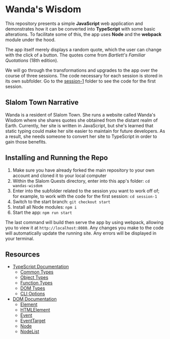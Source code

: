 # Wanda's Wisdom

This repository presents a simple **JavaScript** web application and demonstrates how it can be converted into **TypeScript** with some basic alterations. To facilitate some of this, the app uses **Node** and the **webpack** module under the hood.

The app itself merely displays a random quote, which the user can change with the click of a button. The quotes come from _Bartlett's Familiar Quotations_ (18th edition).

We will go through the transformations and upgrades to the app over the course of three sessions. The code necessary for each session is stored in its own subfolder. Go to the [session-1](session-1) folder to see the code for the first session.

## Slalom Town Narrative

Wanda is a resident of Slalom Town. She runs a website called Wanda's Wisdom where she shares quotes she obtained from the distant realm of Earth. Currently, her site is written in JavaScript, but she's learned that static typing could make her site easier to maintain for future developers. As a result, she needs someone to convert her site to TypeScript in order to gain those benefits.

## Installing and Running the Repo

1. Make sure you have already forked the main repository to your own account and cloned it to your local computer
2. Within the Slalom Quests directory, enter into this app's folder: `cd wandas-wisdom`
3. Enter into the subfolder related to the session you want to work off of; for example, to work with the code for the first session: `cd session-1`
4. Switch to the start branch: `git checkout start`
5. Install all Node modules: `npm i`
6. Start the app: `npm run start`

The last command will build then serve the app by using webpack, allowing you to view it at `http://localhost:8080`. Any changes you make to the code will automatically update the running site. Any errors will be displayed in your terminal.

## Resources

- [TypeScript Documentation](https://www.typescriptlang.org/docs/)
    - [Common Types](https://www.typescriptlang.org/docs/handbook/2/everyday-types.html)
    - [Object Types](https://www.typescriptlang.org/docs/handbook/2/objects.html)
    - [Function Types](https://www.typescriptlang.org/docs/handbook/2/functions.html)
    - [DOM Types](https://www.typescriptlang.org/docs/handbook/dom-manipulation.html)
    - [CLI Options](https://www.typescriptlang.org/docs/handbook/compiler-options.html#handbook-content)
- [DOM Documentation](https://developer.mozilla.org/en-US/docs/Web/API/Document_Object_Model)
    - [Element](https://developer.mozilla.org/en-US/docs/Web/API/Element)
    - [HTMLElement](https://developer.mozilla.org/en-US/docs/Web/API/HTMLElement)
    - [Event](https://developer.mozilla.org/en-US/docs/Web/API/Event)
    - [EventTarget](https://developer.mozilla.org/en-US/docs/Web/API/EventTarget)
    - [Node](https://developer.mozilla.org/en-US/docs/Web/API/Node)
    - [NodeList](https://developer.mozilla.org/en-US/docs/Web/API/NodeList)
